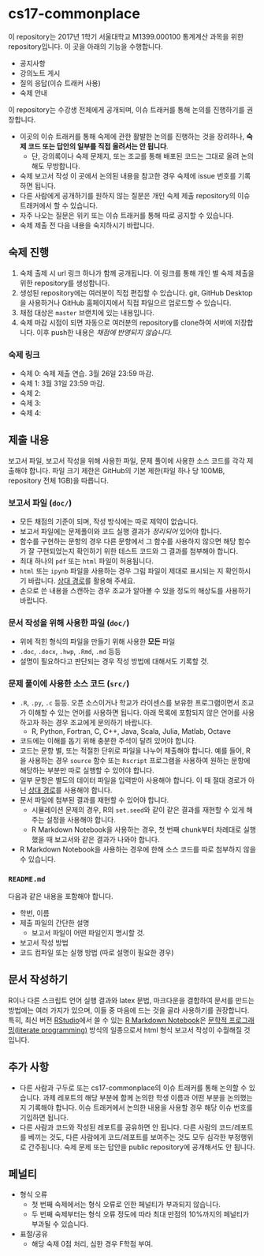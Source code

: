 # cs17-commonplace

이 repository는 2017년 1학기 서울대학교 M1399.000100 통계계산 과목을 위한 repository입니다. 이 곳을 아래의 기능을 수행합니다.

* 공지사항
* 강의노트 게시
* 질의 응답(이슈 트래커 사용)
* 숙제 안내

이 repository는 수강생 전체에게 공개되며, 이슈 트래커를 통해 논의를 진행하기를 권장합니다. 

* 이곳의 이슈 트래커를 통해 숙제에 관한 활발한 논의를 진행하는 것을 장려하나, __숙제 코드 또는 답안의 일부를 직접 올려서는 안 됩니다__.
  * 단, 강의록이나 숙제 문제지, 또는 조교를 통해 배포된 코드는 그대로 올려 논의해도 무방합니다.
* 숙제 보고서 작성 이 곳에서 논의된 내용을 참고한 경우 숙제에 issue 번호를 기록하면 됩니다.
* 다른 사람에게 공개하기를 원하지 않는 질문은 개인 숙제 제출 repository의 이슈 트래커에서 할 수 있습니다.
* 자주 나오는 질문은 위키 또는 이슈 트래커를 통해 따로 공지할 수 있습니다.
* 숙제 제출 전 다음 내용을 숙지하시기 바랍니다.

## 숙제 진행

1. 숙제 출제 시 url 링크 하나가 함께 공개됩니다. 이 링크를 통해 개인 별 숙제 제출을 위한 repository를 생성합니다.
1. 생성된 repository에는 여러분이 직접 편집할 수 있습니다. git, GitHub Desktop을 사용하거나 GitHub 홈페이지에서 직접 파일으르 업로드할 수 있습니다.
1. 채점 대상은 `master` 브랜치에 있는 내용입니다.
1. 숙제 마감 시점이 되면 자동으로 여러분의 repository를 clone하여 서버에 저장합니다. 이후 push한 내용은 _채점에 반영되지 않습니다._

### 숙제 링크

* 숙제 0: 숙제 제출 연습. 3월 26일 23:59 마감.
* 숙제 1: 3월 31일 23:59 마감.
* 숙제 2: 
* 숙제 3:
* 숙제 4:

## 제출 내용

보고서 파일, 보고서 작성을 위해 사용한 파일, 문제 풀이에 사용한 소스 코드를 각각 제출해야 합니다. 파일 크기 제한은 GitHub의 기본 제한(파일 하나 당 100MB, repository 전체 1GB)을 따릅니다.

### 보고서 파일 (`doc/`)

* 모든 채점의 기준이 되며, 작성 방식에는 따로 제약이 없습니다.
* 보고서 파일에는 문제풀이와 코드 실행 결과가 _정리되어_ 있어야 합니다. 
* 함수를 구현하는 문항의 경우 다른 문항에서 그 함수를 사용하지 않으면 해당 함수가 잘 구현되었는지 확인하기 위한 테스트 코드와 그 결과를 첨부해야 합니다.
* 최대 하나의 `pdf` 또는 `html` 파일이 허용됩니다.
* `html` 또는 `ipynb` 파일을 사용하는 경우 그림 파일이 제대로 표시되는 지 확인하시기 바랍니다. [상대 경로](https://en.wikipedia.org/wiki/Path_(computing)#Absolute_and_relative_paths)를 활용해 주세요. 
* 손으로 쓴 내용을 스캔하는 경우 조교가 알아볼 수 있을 정도의 해상도를 사용하기 바랍니다.

### 문서 작성을 위해 사용한 파일 (`doc/`)

* 위에 적힌 형식의 파일을 만들기 위해 사용한 __모든__ 파일
* `.doc`, `.docx`, `.hwp`, `.Rmd`, `.md` 등등
* 설명이 필요하다고 판단되는 경우 작성 방법에 대해서도 기록할 것.

### 문제 풀이에 사용한 소스 코드 (`src/`)

* `.R`, `.py`, `.c` 등등. 오픈 소스이거나 학교가 라이센스를 보유한 프로그램이면서 조교가 이해할 수 있는 언어를 사용하면 됩니다. 아래 목록에 포함되지 않은 언어를 사용하고자 하는 경우 조교에게 문의하기 바랍니다.
  * R, Python, Fortran, C, C++, Java, Scala, Julia, Matlab, Octave
* 코드에는 이해를 돕기 위해 충분한 주석이 달려 있어야 합니다.
* 코드는 문항 별, 또는 적절한 단위로 파일을 나누어 제출해야 합니다. 예를 들어, R을 사용하는 경우 `source` 함수 또는 `Rscript` 프로그램을 사용하여 원하는 문항에 해당하는 부분만 따로 실행할 수 있어야 합니다.
* 일부 문항은 별도의 데이터 파일을 입력받아 사용해야 합니다. 이 때 절대 경로가 아닌 [상대 경로](https://en.wikipedia.org/wiki/Path_(computing)#Absolute_and_relative_paths)를 사용해야 합니다.
* 문서 파일에 첨부된 결과를 재현할 수 있어야 합니다.
  * 시뮬레이션 문제의 경우, R의 `set.seed`와 같이 같은 결과를 재현할 수 있게 해 주는 설정을 사용해야 합니다.
  * R Markdown Notebook을 사용하는 경우, 첫 번째 chunk부터 차례대로 실행했을 때 보고서와 같은 결과가 나와야 합니다.
* R Markdown Notebook을 사용하는 경우에 한해 소스 코드를 따로 첨부하지 않을 수 있습니다. 

### `README.md`

다음과 같은 내용을 포함해야 합니다.

* 학번, 이름
* 제출 파일의 간단한 설명
  * 보고서 파일이 어떤 파일인지 명시할 것.
* 보고서 작성 방법
* 코드 컴파일 또는 실행 방법 (따로 설명이 필요한 경우)

## 문서 작성하기
R이나 다른 스크립트 언어 실행 결과와 latex 문법, 마크다운을 결합하여 문서를 만드는 방법에는 여러 가지가 있으며, 이들 중 마음에 드는 것을 골라 사용하기를 권장합니다. 특히, 최신 버전 [RStudio](https://rmarkdown.rstudio.com/)에서 쓸 수 있는 [R Markdown Notebook](https://rmarkdown.rstudio.com/r_notebooks.html)은 [문학적 프로그래밍(literate programming)](http://www2.warwick.ac.uk/fac/sci/wdsi/vacationschool2016/for-participants/materials/LitProg.pdf) 방식의 일종으로서 html 형식 보고서 작성이 수월해질 것입니다. 

## 추가 사항 
* 다른 사람과 구두로 또는 cs17-commonplace의 이슈 트래커를 통해 논의할 수 있습니다. 과제 레포트의 해당 부분에 함께 논의한 학생 이름과 어떤 부분을 논의했는지 기록해야 합니다. 이슈 트래커에서 논의한 내용을 사용할 경우 해당 이슈 번호를 기입하면 됩니다. 
* 다른 사람과 코드와 작성된 레포트를 공유하면 안 됩니다. 다른 사람의 코드/레포트를 베끼는 것도, 다른 사람에게 코드/레포트를 보여주는 것도 모두 심각한 부정행위로 간주됩니다. 숙제 문제 또는 답안을 public repository에 공개해서도 안 됩니다. 

## 페널티
* 형식 오류
  * 첫 번째 숙제에서는 형식 오류로 인한 페널티가 부과되지 않습니다.
  * 두 번째 숙제부터는 형식 오류 정도에 따라 최대 만점의 10%까지의 페널티가 부과될 수 있습니다.
* 표절/공유
  * 해당 숙제 0점 처리, 심한 경우 F학점 부여. 

